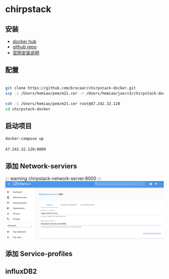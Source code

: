 # chirpstack

## 安装
- [docker hub](https://hub.docker.com/u/chirpstack/)
- [github repo](https://github.com/brocaar/chirpstack-docker)
- [官网安装说明](https://www.chirpstack.io/project/guides/docker-compose/)

## 配置
``` bash

git clone https://github.com/brocaar/chirpstack-docker.git
scp -i /Users/hemiao/pem/m21.cer -r /Users/hemiao/joe/v3/chirpstack-docker root@47.242.32.120:/root

ssh -i /Users/hemiao/pem/m21.cer root@47.242.32.120
cd chirpstack-docker
```
## 启动项目
``` bash
docker-compose up

47.242.32.120:8080
```

## 添加 Network-serviers
::: warning
chirpstack-network-server:8000
:::
![network image](/network.png)

## 添加 Service-profiles


## influxDB2
